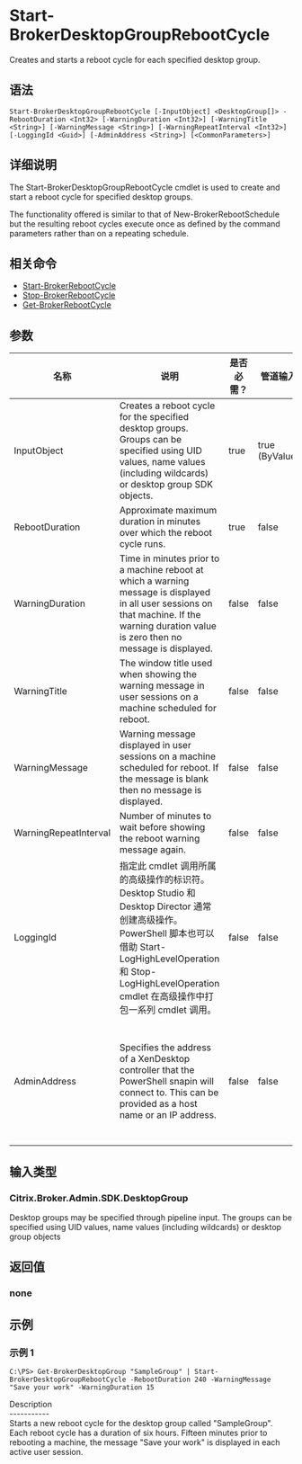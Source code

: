 # Start-BrokerDesktopGroupRebootCycle

Creates and starts a reboot cycle for each specified desktop group.

## 语法

    Start-BrokerDesktopGroupRebootCycle [-InputObject] <DesktopGroup[]> -RebootDuration <Int32> [-WarningDuration <Int32>] [-WarningTitle <String>] [-WarningMessage <String>] [-WarningRepeatInterval <Int32>] [-LoggingId <Guid>] [-AdminAddress <String>] [<CommonParameters>]
    

## 详细说明

The Start-BrokerDesktopGroupRebootCycle cmdlet is used to create and start a reboot cycle for specified desktop groups.

The functionality offered is similar to that of New-BrokerRebootSchedule but the resulting reboot cycles execute once as defined by the command parameters rather than on a repeating schedule.

## 相关命令

- [Start-BrokerRebootCycle](Start-BrokerRebootCycle.html)
- [Stop-BrokerRebootCycle](Stop-BrokerRebootCycle.html)
- [Get-BrokerRebootCycle](Get-BrokerRebootCycle.html)

## 参数

| 名称                    | 说明                                                                                                                                                                                          | 是否必需？ | 管道输入           | 默认值                                                                                    |
| --------------------- | ------------------------------------------------------------------------------------------------------------------------------------------------------------------------------------------- | ----- | -------------- | -------------------------------------------------------------------------------------- |
| InputObject           | Creates a reboot cycle for the specified desktop groups. Groups can be specified using UID values, name values (including wildcards) or desktop group SDK objects.                          | true  | true (ByValue) |                                                                                        |
| RebootDuration        | Approximate maximum duration in minutes over which the reboot cycle runs.                                                                                                                   | true  | false          |                                                                                        |
| WarningDuration       | Time in minutes prior to a machine reboot at which a warning message is displayed in all user sessions on that machine. If the warning duration value is zero then no message is displayed. | false | false          |                                                                                        |
| WarningTitle          | The window title used when showing the warning message in user sessions on a machine scheduled for reboot.                                                                                  | false | false          |                                                                                        |
| WarningMessage        | Warning message displayed in user sessions on a machine scheduled for reboot. If the message is blank then no message is displayed.                                                         | false | false          |                                                                                        |
| WarningRepeatInterval | Number of minutes to wait before showing the reboot warning message again.                                                                                                                  | false | false          |                                                                                        |
| LoggingId             | 指定此 cmdlet 调用所属的高级操作的标识符。 Desktop Studio 和 Desktop Director 通常创建高级操作。 PowerShell 脚本也可以借助 Start-LogHighLevelOperation 和 Stop-LogHighLevelOperation cmdlet 在高级操作中打包一系列 cmdlet 调用。             | false | false          |                                                                                        |
| AdminAddress          | Specifies the address of a XenDesktop controller that the PowerShell snapin will connect to. This can be provided as a host name or an IP address.                                          | false | false          | Localhost. Once a value is provided by any cmdlet, this value will become the default. |

## 输入类型

### Citrix.Broker.Admin.SDK.DesktopGroup

Desktop groups may be specified through pipeline input. The groups can be specified using UID values, name values (including wildcards) or desktop group objects

## 返回值

### none

## 示例

### 示例 1

    C:\PS> Get-BrokerDesktopGroup "SampleGroup" | Start-BrokerDesktopGroupRebootCycle -RebootDuration 240 -WarningMessage "Save your work" -WarningDuration 15
    

Description  
\---\---\-----  
Starts a new reboot cycle for the desktop group called "SampleGroup". Each reboot cycle has a duration of six hours. Fifteen minutes prior to rebooting a machine, the message "Save your work" is displayed in each active user session.